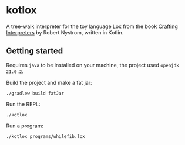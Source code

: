 # kotlox

A tree-walk interpreter for the toy language [Lox](https://craftinginterpreters.com/the-lox-language.html) from the book [Crafting Interpreters](https://craftinginterpreters.com) by Robert Nystrom, written in Kotlin.

## Getting started

Requires `java` to be installed on your machine, the project used `openjdk 21.0.2`.

Build the project and make a fat jar:
```shell
./gradlew build fatJar
```

Run the REPL:
```shell
./kotlox
```

Run a program:
```shell
./kotlox programs/whilefib.lox
```